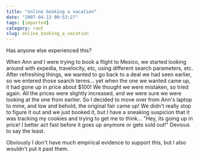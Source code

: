 ```yaml
---
title: "online booking a vacation"
date: "2007-04-13 00:53:27"
tags: [imported]
category: rant
slug: online_booking_a_vacation
---
```

	

Has anyone else experienced this?

When Ann and I were trying to book a flight to Mexico, we started looking around with expedia, travelocity, etc, using different search parameters, etc.  After refreshing things, we wanted to go back to a deal we had seen earlier, so we entered those search terms... yet when the one we wanted came up, it had gone up in price about $100!  We thought we were mistaken, so tried again.  All the prices were slightly increased, and we were sure we were looking at the one from earlier.  So I decided to move over from Ann's laptop to mine, and low and behold, the original fair came up!  We didn't really stop to figure it out and we just booked it, but I have a sneaking suspicion that it was tracking my cookies and trying to get me to think... "Hey, its going up in price! I better act fast before it goes up anymore or gets sold out!"  Devious to say the least.

Obviously I don't have much empirical evidence to support this, but I also wouldn't put it past them.
